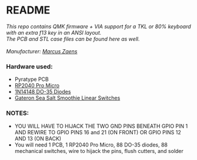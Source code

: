 # README  
*This repo contains QMK firmware + VIA support for a TKL or 80% keyboard with an extra f13 key in an ANSI layout.*  
*The PCB and STL case files can be found here as well.*<br>    
*Manufacturer: [Marcus Zaens](https://github.com/mbzgr8)*  
### Hardware used:
* Pyratype PCB
* [RP2040 Pro Micro](https://www.amazon.com/Rp2040-Development-Dual-Core-Supports-Python/dp/B0FBS8R3G1/ref=sr_1_3?crid=23R0KFXC1JYY&dib=eyJ2IjoiMSJ9.OYm7dv190fl2e0bBdTu_A7jPaT9skWXiFTOOQxBleNhgXyELMuBr4fsGGwUMkBFo2JyEDWwPn_JKyuBYyB119x1nlZtc1tkQO_in1sDSpBJZcL_6j4ziKG9oi1-63EvThKxvT0KvL1vbD29hE82ieXYYIXoTGxOEzcQlaPYMrapP28NUH3-UxDm6loO4Vvw0APo2jZavs5cnz3CZk5VPFpJalNm2CnyvSfw4YZW3T_QSb4QqyZQJXtwhO1tUI41oO0s0b5SX-szipMNMLJibVeJbjRn1OIOjPa6anHLqS6Q.PKKn4kqPUeqFUDg_9P9DJlLy2ComMHfYfNx7hXzXJkE&dib_tag=se&keywords=rp2040+pro+micro&qid=1754536727&s=electronics&sprefix=rp2040+pro+micr%2Celectronics%2C142&sr=1-3)
* [1N14148 DO-35 Diodes](https://www.digikey.com/en/products/detail/onsemi/1N4148/458603)
* [Gateron Sea Salt Smoothie Linear Switches](https://www.amazon.com/GATERON-Smoothie-Keyboard-Pre-lubed-Mechanical/dp/B0CYL16PM6/ref=sr_1_1_pp?crid=AMPQ5S3LEA0T&dib=eyJ2IjoiMSJ9.s4XYtsFTLBIC6uNLeZXx2CcCMiUsXWuTqDewkwabyOU8PmoZBCXX32NAuKHGEk5_n_ivpMBl4BYRCRVJIEiQVITrTAbecOz6vV7UoJLEPo5t29pWUPHwvU-DOc6jl4Ve.VirT---6raKau63VBSV0KktMcQoo-Hyp0QVi4Pl9b78&dib_tag=se&keywords=gateron%2Bsea%2Bsalt%2Bsmoothie%2Bswitch%2Bset&qid=1754536978&sprefix=gateron%2Bsea%2Bsalt%2Caps%2C131&sr=8-1&th=1)  
### NOTES: 
* YOU WILL HAVE TO HIJACK THE TWO GND PINS BENEATH GPIO PIN 1 AND REWIRE TO GPIO PINS 16 and 21 (ON FRONT) OR GPIO PINS 12 AND 13 (ON BACK)
* You will need 1 PCB, 1 RP2040 Pro Micro, 88 DO-35 diodes, 88 mechanical switches, wire to hijack the pins, flush cutters, and solder
